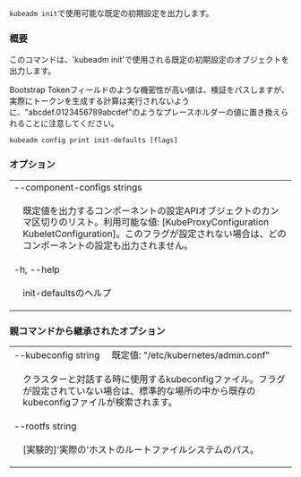 

`kubeadm init`で使用可能な既定の初期設定を出力します。

### 概要



このコマンドは、'kubeadm init'で使用される既定の初期設定のオブジェクトを出力します。

Bootstrap Tokenフィールドのような機密性が高い値は、検証をパスしますが、実際にトークンを生成する計算は実行されないように、"abcdef.0123456789abcdef"のようなプレースホルダーの値に置き換えられることに注意してください。


```
kubeadm config print init-defaults [flags]
```

### オプション

   <table style="width: 100%; table-layout: fixed;">
<colgroup>
<col span="1" style="width: 10px;" />
<col span="1" />
</colgroup>
<tbody>

<tr>
<td colspan="2">--component-configs strings</td>
</tr>
<tr>
<td></td><td style="line-height: 130%; word-wrap: break-word;"><p>既定値を出力するコンポーネントの設定APIオブジェクトのカンマ区切りのリスト。利用可能な値: [KubeProxyConfiguration KubeletConfiguration]。このフラグが設定されない場合は、どのコンポーネントの設定も出力されません。</p></td>
</tr>

<tr>
<td colspan="2">-h, --help</td>
</tr>
<tr>
<td></td><td style="line-height: 130%; word-wrap: break-word;"><p>init-defaultsのヘルプ</p></td>
</tr>

</tbody>
</table>



### 親コマンドから継承されたオプション

   <table style="width: 100%; table-layout: fixed;">
<colgroup>
<col span="1" style="width: 10px;" />
<col span="1" />
</colgroup>
<tbody>

<tr>
<td colspan="2">--kubeconfig string&nbsp;&nbsp;&nbsp;&nbsp;&nbsp;既定値: "/etc/kubernetes/admin.conf"</td>
</tr>
<tr>
<td></td><td style="line-height: 130%; word-wrap: break-word;"><p>クラスターと対話する時に使用するkubeconfigファイル。フラグが設定されていない場合は、標準的な場所の中から既存のkubeconfigファイルが検索されます。</p></td>
</tr>

<tr>
<td colspan="2">--rootfs string</td>
</tr>
<tr>
<td></td><td style="line-height: 130%; word-wrap: break-word;"><p>[実験的]'実際の'ホストのルートファイルシステムのパス。</p></td>
</tr>

</tbody>
</table>



